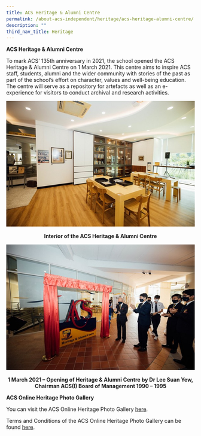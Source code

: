 ```yaml
---
title: ACS Heritage & Alumni Centre
permalink: /about-acs-independent/heritage/acs-heritage-alumni-centre/
description: ""
third_nav_title: Heritage
---
```

**ACS Heritage & Alumni Centre**

To mark ACS’ 135th anniversary in 2021, the school opened the ACS Heritage & Alumni Centre on 1 March 2021. This centre aims to inspire ACS staff, students, alumni and the wider community with stories of the past as part of the school’s effort on character, values and well-being education. The centre will serve as a repository for artefacts as well as an e-experience for visitors to conduct archival and research activities.

![](/images/About%20ACS(I)/Heritage/History.jpg)

<center><b>Interior of the ACS Heritage & Alumni Centre</b></center>

![](/images/About%20ACS(I)/Heritage/History-2.jpg)

<center><b>1 March 2021 – Opening of Heritage & Alumni Centre by Dr Lee Suan Yew, Chairman ACS(I) Board of Management 1990 – 1995</b></center>

**ACS Online Heritage Photo Gallery**

You can visit the ACS Online Heritage Photo Gallery [here](https://acsheritage.smugmug.com/).

Terms and Conditions of the ACS Online Heritage Photo Gallery can be found [here](/about-acs-independent/heritage/terms-and-conditions-of-the-acs-online-heritage-photo-gallery/).